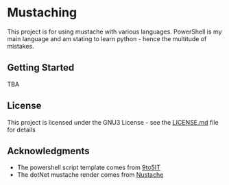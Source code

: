 # Mustaching

This project is for using mustache with various languages. PowerShell is my main language and am stating to learn python - hence the multitude of mistakes.

## Getting Started

TBA

## License

This project is licensed under the GNU3 License - see the [LICENSE.md](LICENSE.md) file for details

## Acknowledgments

* The powershell script template comes from [9to5IT](https://gist.github.com/9to5IT/9620683)
* The dotNet mustache render comes from [Nustache](https://github.com/jdiamond/Nustache)